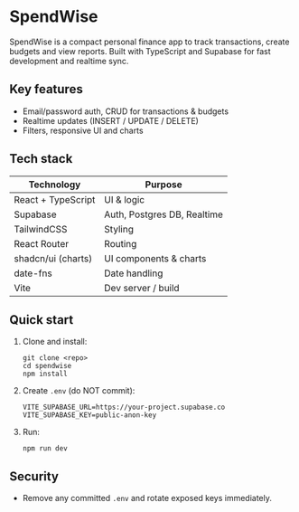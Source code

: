 # SpendWise

SpendWise is a compact personal finance app to track transactions, create budgets and view reports. Built with TypeScript and Supabase for fast development and realtime sync.

## Key features

- Email/password auth, CRUD for transactions & budgets
- Realtime updates (INSERT / UPDATE / DELETE)
- Filters, responsive UI and charts

## Tech stack

| Technology         | Purpose                     |
| ------------------ | --------------------------- |
| React + TypeScript | UI & logic                  |
| Supabase           | Auth, Postgres DB, Realtime |
| TailwindCSS        | Styling                     |
| React Router       | Routing                     |
| shadcn/ui (charts) | UI components & charts      |
| date-fns           | Date handling               |
| Vite               | Dev server / build          |

## Quick start

1. Clone and install:
   ```
   git clone <repo>
   cd spendwise
   npm install
   ```
2. Create `.env` (do NOT commit):
   ```
   VITE_SUPABASE_URL=https://your-project.supabase.co
   VITE_SUPABASE_KEY=public-anon-key
   ```
3. Run:
   ```
   npm run dev
   ```

## Security

- Remove any committed `.env` and rotate exposed keys immediately.

 
